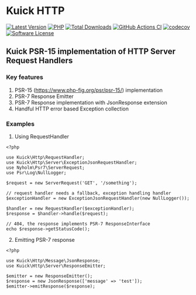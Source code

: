 # Kuick HTTP
[![Latest Version](https://img.shields.io/github/release/milejko/kuick-http.svg?cacheSeconds=3600)](https://github.com/milejko/kuick-http/releases)
[![PHP](https://img.shields.io/badge/PHP-8.2%20|%208.3%20|%208.4-blue?logo=php&cacheSeconds=3600)](https://www.php.net)
[![Total Downloads](https://img.shields.io/packagist/dt/kuick/http.svg?cacheSeconds=3600)](https://packagist.org/packages/kuick/http)
[![GitHub Actions CI](https://github.com/milejko/kuick-http/actions/workflows/ci.yml/badge.svg)](https://github.com/milejko/kuick-http/actions/workflows/ci.yml)
[![codecov](https://codecov.io/gh/milejko/kuick-http/graph/badge.svg?token=M3FW3XYJ5J)](https://codecov.io/gh/milejko/kuick-http)
[![Software License](https://img.shields.io/badge/license-MIT-brightgreen.svg?cacheSeconds=14400)](LICENSE)

## Kuick PSR-15 implementation of HTTP Server Request Handlers

### Key features
1. PSR-15 (https://www.php-fig.org/psr/psr-15/) implementation
2. PSR-7 Response Emitter
3. PSR-7 Response implementation with JsonResponse extension
4. Handful HTTP error based Exception collection

### Examples
1. Using RequestHandler
```
<?php

use Kuick\Http\RequestHandler;
use Kuick\Http\Server\ExceptionJsonRequestHandler;
use Nyholm\Psr7\ServerRequest;
use Psr\Log\NullLogger;

$request = new ServerRequest('GET', '/something');

// request handler needs a fallback, exception handling handler
$exceptionHandler = new ExceptionJsonRequestHandler(new NullLogger());

$handler = new RequestHandler($exceptionHandler);
$response = $handler->handle($request);

// 404, the response implements PSR-7 ResponseInterface
echo $response->getStatusCode();

```
2. Emitting PSR-7 response
```
<?php

use Kuick\Http\Message\JsonResponse;
use Kuick\Http\Server\ResponseEmitter;

$emitter = new ResponseEmitter();
$response = new JsonResponse(['message' => 'test']);
$emitter->emitResponse($response);
```